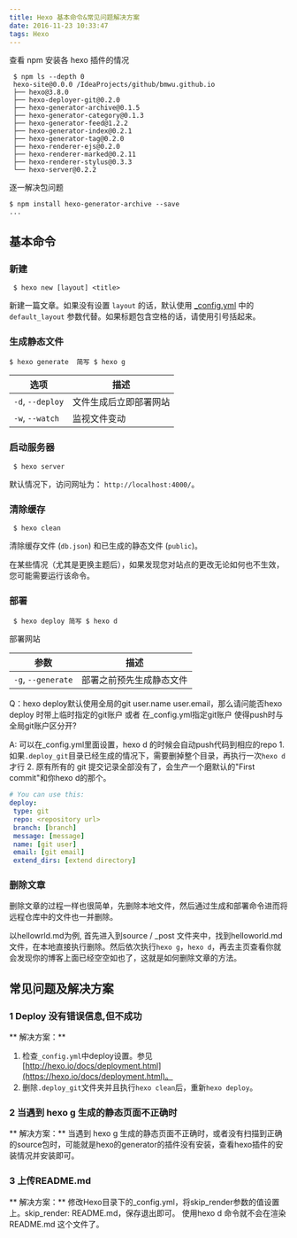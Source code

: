 ```yaml
---
title: Hexo 基本命令&常见问题解决方案
date: 2016-11-23 10:33:47
tags: Hexo
---
```



查看 npm 安装各 hexo 插件的情况
```shell
 $ npm ls --depth 0
 hexo-site@0.0.0 /IdeaProjects/github/bmwu.github.io
 ├── hexo@3.8.0
 ├── hexo-deployer-git@0.2.0
 ├── hexo-generator-archive@0.1.5
 ├── hexo-generator-category@0.1.3
 ├── hexo-generator-feed@1.2.2
 ├── hexo-generator-index@0.2.1
 ├── hexo-generator-tag@0.2.0
 ├── hexo-renderer-ejs@0.2.0
 ├── hexo-renderer-marked@0.2.11
 ├── hexo-renderer-stylus@0.3.3
 └── hexo-server@0.2.2
```

逐一解决包问题
```shell
$ npm install hexo-generator-archive --save
...
```

## 基本命令

### 新建

```shell
 $ hexo new [layout] <title>
```

新建一篇文章。如果没有设置 `layout` 的话，默认使用 [_config.yml](https://hexo.io/zh-cn/docs/configuration.html) 中的 `default_layout` 参数代替。如果标题包含空格的话，请使用引号括起来。

### 生成静态文件

```shell
$ hexo generate  简写 $ hexo g
```

| 选项               | 描述          |
| ---------------- | ----------- |
| `-d`, `--deploy` | 文件生成后立即部署网站 |
| `-w`, `--watch`  | 监视文件变动      |

### 启动服务器

```shell
 $ hexo server
```

 默认情况下，访问网址为： `http://localhost:4000/`。
 
### 清除缓存

```shell
 $ hexo clean
```

 清除缓存文件 (`db.json`) 和已生成的静态文件 (`public`)。

 在某些情况（尤其是更换主题后），如果发现您对站点的更改无论如何也不生效，您可能需要运行该命令。
 
### 部署

```shell
 $ hexo deploy 简写 $ hexo d
```

 部署网站

| 参数                 | 描述           |
| ------------------ | ------------ |
| `-g`, `--generate` | 部署之前预先生成静态文件 |

 Q：hexo deploy默认使用全局的git user.name user.email，那么请问能否hexo deploy 时带上临时指定的git账户 或者 在_config.yml指定git账户 使得push时与全局git账户区分开?
 
 A: 可以在_config.yml里面设置，hexo d 的时候会自动push代码到相应的repo
    1. 如果`.deploy_git`目录已经生成的情况下，需要删掉整个目录，再执行一次`hexo d`才行
    2. 原有所有的 git 提交记录全部没有了，会生产一个磨默认的"First commit"和你hexo d的那个。
 ```yaml
# You can use this:
deploy:
  type: git
  repo: <repository url>
  branch: [branch]
  message: [message]
  name: [git user]
  email: [git email]
  extend_dirs: [extend directory]
```

### 删除文章

删除文章的过程一样也很简单，先删除本地文件，然后通过生成和部署命令进而将远程仓库中的文件也一并删除。

以hellowrld.md为例, 首先进入到source / _post 文件夹中，找到helloworld.md文件，在本地直接执行删除。然后依次执行`hexo g`，`hexo d`，再去主页查看你就会发现你的博客上面已经空空如也了，这就是如何删除文章的方法。

## 常见问题及解决方案

### 1 Deploy 没有错误信息,但不成功

** 解决方案：**
1. 检查`_config.yml`中deploy设置。参见[http://hexo.io/docs/deployment.html](https://hexo.io/docs/deployment.html)。
2. 删除`.deploy_git`文件夹并且执行`hexo clean`后，重新`hexo deploy`。

### 2 当遇到 hexo g 生成的静态页面不正确时

** 解决方案：**
当遇到 hexo g 生成的静态页面不正确时，或者没有扫描到正确的source包时，可能就是hexo的generator的插件没有安装，查看hexo插件的安装情况并安装即可。

### 3 上传README.md

** 解决方案：**
修改Hexo目录下的_config.yml，将skip_render参数的值设置上。skip_render: README.md，保存退出即可。
使用hexo d 命令就不会在渲染 README.md 这个文件了。


